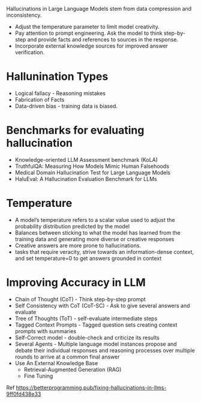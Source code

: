 
Hallucinations in Large Language Models stem from data compression and inconsistency.

* Adjust the temperature parameter to limit model creativity.
* Pay attention to prompt engineering. Ask the model to think step-by-step and provide facts and references to sources in the response.
* Incorporate external knowledge sources for improved answer verification.

# Hallunination Types
* Logical fallacy - Reasoning mistakes
* Fabrication of Facts
* Data-driven bias - training data is biased.

# Benchmarks for evaluating hallucination

* Knowledge-oriented LLM Assessment benchmark (KoLA)
* TruthfulQA: Measuring How Models Mimic Human Falsehoods
* Medical Domain Hallucination Test for Large Language Models
* HaluEval: A Hallucination Evaluation Benchmark for LLMs

# Temperature
* A model’s temperature refers to a scalar value used to adjust the probability distribution predicted by the model
*  Balances between sticking to what the model has learned from the training data and generating more diverse or creative responses
*  Creative answers are more prone to hallucinations.
*  tasks that require veracity, strive towards an information-dense context, and set temperature=0 to get answers grounded in context


# Improving Accuracy in LLM
* Chain of Thought (CoT) - Think step-by-step prompt
* Self Consistency with CoT (CoT-SC) - Ask to give several answers and evaluate
* Tree of Thoughts (ToT) - self-evaluate intermediate steps
* Tagged Context Prompts - Tagged question sets creating context prompts with summaries
* Self-Correct model - double-check and criticize its results
* Several Agents - Multiple language model instances propose and debate their individual responses and reasoning processes over multiple rounds to arrive at a common final answer
* Use An External Knowledge Base
  * Retrieval-Augmented Generation (RAG)
  * Fine Tuning  




Ref
https://betterprogramming.pub/fixing-hallucinations-in-llms-9ff0fd438e33
